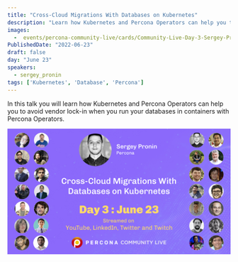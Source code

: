 ```yaml
---
title: "Cross-Cloud Migrations With Databases on Kubernetes"
description: "Learn how Kubernetes and Percona Operators can help you to avoid vendor lock-in"
images:
  -  events/percona-community-live/cards/Community-Live-Day-3-Sergey-Pronin.jpg
PublishedDate: "2022-06-23"
draft: false
day: "June 23"
speakers:
  - sergey_pronin
tags: ['Kubernetes', 'Database', 'Percona']
---
```


In this talk you will learn how Kubernetes and Percona Operators can help you to avoid vendor lock-in when you run your databases in containers with Percona Operators.


![Cross-Cloud Migrations With Databases on Kubernetes](events/percona-community-live/cards/Community-Live-Day-3-Sergey-Pronin.jpg)